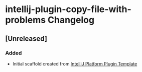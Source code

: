 <!-- Keep a Changelog guide -> https://keepachangelog.com -->

# intellij-plugin-copy-file-with-problems Changelog

## [Unreleased]
### Added
- Initial scaffold created from [IntelliJ Platform Plugin Template](https://github.com/JetBrains/intellij-platform-plugin-template)
